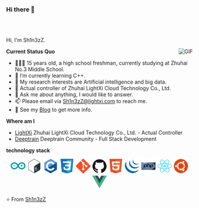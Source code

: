 ### Hi there 👋

<br />
<br />

Hi, I'm Sh1n3zZ.

  <img align="right" alt="GIF" src="https://stats.deeptrain.net/user/Sh1n3zZ" />

**Current Status Quo**

- 👨🏻‍💻 15 years old, a high school freshman, currently studying at Zhuhai No.3 Middle School.
- 🌱 I’m currently learning C++.
- 🤔 My research interests are Artificial intelligence and big data.
- 💼 Actual controller of Zhuhai LightXi Cloud Technology Co., Ltd.
- 💬 Ask me about anything, I would like to answer.
- 📫 Please email via Sh1n3zZ@lightxi.com to reach me.
- 👀 See my [Blog](https://akihitomi.com) to get more info.

**Where am I**

- [LightXi](https://github.com/LightXi/) Zhuhai LightXi Cloud Technology Co., Ltd. - Actual Controller
- [Deeptrain](https://github.com/Deeptrain-Community/) Deeptrain Community - Full Stack Development

**technology stack**

<p align="center">
<img src="./icon/arduino-original.svg" alt="arduino" width="40" height="40"/>
<img src="./icon/bash-original.svg" alt="bash" width="40" height="40"/>
<img src="./icon/c-original.svg" alt="c" width="40" height="40"/>
<img src="./icon/css3-original.svg" alt="css" width="40" height="40"/>
<img src="./icon/git-original.svg" alt="git" width="40" height="40"/>
<img src="./icon/github-original.svg" alt="github" width="40" height="40"/>
<img src="./icon/html5-original.svg" alt="html" width="40" height="40"/>
<img src="./icon/jquery-original.svg" alt="jquery" width="40" height="40"/>
<img src="./icon/php-original.svg" alt="php" width="40" height="40"/>
<img src="./icon/react-original.svg" alt="react" width="40" height="40"/>
<img src="./icon/ubuntu-plain.svg" alt="ubuntu" width="40" height="40"/>
<img src="./icon/vuejs-original.svg" alt="vuejs" width="40" height="40"/>
</p>



⭐️ From [Sh1n3zZ](https://github.com/Sh1n3zZ)
